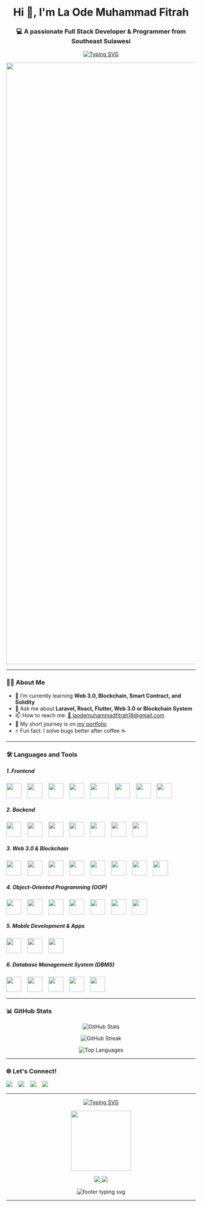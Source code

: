 <!-- Profil Header -->
<h1 align="center">Hi 👋, I'm La Ode Muhammad Fitrah</h1>
<h3 align="center">💻 A passionate Full Stack Developer & Programmer from Southeast Sulawesi</h3>

<!-- Animasi Typing -->
<p align="center">
  <a href="https://github.com/laode18">
    <img src="https://readme-typing-svg.herokuapp.com?color=00ADB5&size=22&center=true&vCenter=true&width=500&lines=Code.+Commit.+Repeat.;Love+for+Clean+Code.;Always+Learning+Something+New." alt="Typing SVG" />
  </a>
</p>

<p align="center">
  <img src="https://media.licdn.com/dms/image/v2/C5112AQH5xKgSmSDkEA/article-cover_image-shrink_600_2000/article-cover_image-shrink_600_2000/0/1580110451615?e=2147483647&v=beta&t=em_icERHsCrjO6yMdtgcC3pXci5LDFI5zRe1yZ3w_0k" alt="Bitcoin Animation" width="1600"/>
</p>

---

### 👨‍💻 About Me

- 🌱 I’m currently learning **Web 3.0, Blockchain, Smart Contract, and Solidity**
- 💬 Ask me about **Laravel, React, Flutter, Web 3.0 or Blockchain System**
- 📫 How to reach me: [📧 laodemuhammadfitrah18@gmail.com](https://mail.google.com/mail/?view=cm&fs=1&to=laodemuhammadfitrah18@gmail.com)
- 📝 My short journey is on [my portfolio](https://la-ode-muhammad-fitrah-portofolio.vercel.app/)
- ⚡ Fun fact: I solve bugs better after coffee ☕

---

### 🛠️ Languages and Tools

<!-- Frontend -->
<h5>1. Frontend</h5>
<p align="left">
  <img src="https://cdn.jsdelivr.net/gh/devicons/devicon/icons/html5/html5-original.svg" width="40" height="40" />&nbsp;&nbsp;&nbsp;
  <img src="https://cdn.jsdelivr.net/gh/devicons/devicon/icons/css3/css3-original.svg" width="40" height="40" />&nbsp;&nbsp;&nbsp;
  <img src="https://cdn.jsdelivr.net/gh/devicons/devicon/icons/javascript/javascript-original.svg" width="40" height="40" />&nbsp;&nbsp;&nbsp;
  <img src="https://cdn.jsdelivr.net/gh/devicons/devicon/icons/bootstrap/bootstrap-original.svg" width="40" height="40" />&nbsp;&nbsp;&nbsp;
  <img src="https://upload.wikimedia.org/wikipedia/commons/thumb/d/d5/Tailwind_CSS_Logo.svg/512px-Tailwind_CSS_Logo.svg.png?20230715030042" width="50" height="40" />&nbsp;&nbsp;&nbsp;
  <img src="https://cdn.jsdelivr.net/gh/devicons/devicon/icons/vuejs/vuejs-original.svg" width="40" height="40" />&nbsp;&nbsp;&nbsp;
  <img src="https://cdn.jsdelivr.net/gh/devicons/devicon/icons/react/react-original.svg" width="40" height="40" />&nbsp;&nbsp;&nbsp;
  <img src="https://cdn.jsdelivr.net/gh/devicons/devicon/icons/nextjs/nextjs-original.svg" width="40" height="40" />&nbsp;&nbsp;&nbsp;
</p>

<!-- Backend -->
<h5>2. Backend</h5>
<p align="left">
  <img src="https://cdn.jsdelivr.net/gh/devicons/devicon/icons/php/php-original.svg" width="40" height="40" />&nbsp;&nbsp;&nbsp;
  <img src="https://img.icons8.com/?size=256&id=54087&format=png" width="40" height="40" />&nbsp;&nbsp;&nbsp;
  <img src="https://www.svgrepo.com/show/353985/laravel.svg" width="40" height="40" />&nbsp;&nbsp;&nbsp;
  <img src="https://cdn.jsdelivr.net/gh/devicons/devicon/icons/codeigniter/codeigniter-plain.svg" width="40" height="40" />&nbsp;&nbsp;&nbsp;
  <img src="https://uxwing.com/wp-content/themes/uxwing/download/web-app-development/rest-api-icon.png" width="40" height="40" />&nbsp;&nbsp;&nbsp;
  <img src="https://cdn-icons-png.flaticon.com/512/5105/5105250.png" width="40" height="40" />&nbsp;&nbsp;&nbsp;
  <img src="https://cdn-icons-png.flaticon.com/512/9693/9693029.png" width="40" height="40" />&nbsp;&nbsp;&nbsp;
</p>

<!-- Web 3.0 & Blockchain -->
<h5>3. Web 3.0 & Blockchain</h5>
<p align="left">
  <img src="https://img.icons8.com/?size=256&id=HOqGCOyHDbd4&format=png" width="40" height="40" />&nbsp;&nbsp;&nbsp;
  <img src="https://cdn-icons-png.flaticon.com/512/5901/5901994.png" width="40" height="40" />&nbsp;&nbsp;&nbsp;
  <img src="https://assets.streamlinehq.com/image/private/w_300,h_300,ar_1/f_auto/v1/icons/5/web3js-fkc6l6evntwzqrc1ac18.png/web3js-bqu5uc0cbrwxmkzlzt2ods.png?_a=DATAdtAAZAA0" width="40" height="40" />&nbsp;&nbsp;&nbsp;
  <img src="https://icon.icepanel.io/Technology/svg/Hardhat.svg" width="40" height="40" />&nbsp;&nbsp;&nbsp;
  <img src="https://archive.trufflesuite.com/assets/logo.png" width="40" height="40" />&nbsp;&nbsp;&nbsp;
  <img src="https://moxiesuite.github.io/img/ganache-logomark.svg" width="40" height="40" />&nbsp;&nbsp;&nbsp;
  <img src="https://icons.iconarchive.com/icons/cjdowner/cryptocurrency-flat/256/Ethereum-ETH-icon.png" width="40" height="40" />&nbsp;&nbsp;&nbsp;
  <img src="https://upload.wikimedia.org/wikipedia/commons/thumb/2/21/Polygon_Icon.svg/1200px-Polygon_Icon.svg.png" width="40" height="40" />&nbsp;&nbsp;&nbsp;
</p>

<!-- OOP -->
<h5>4. Object-Oriented Programming (OOP)</h5>
<p align="left">
  <img src="https://cdn.jsdelivr.net/gh/devicons/devicon/icons/python/python-original.svg" width="40" height="40" />&nbsp;&nbsp;&nbsp;
  <img src="https://cdn.jsdelivr.net/gh/devicons/devicon/icons/java/java-original.svg" width="40" height="40" />&nbsp;&nbsp;&nbsp;
  <img src="https://cdn.jsdelivr.net/gh/devicons/devicon/icons/c/c-original.svg" width="40" height="40" />&nbsp;&nbsp;&nbsp;
  <img src="https://cdn.jsdelivr.net/gh/devicons/devicon/icons/cplusplus/cplusplus-original.svg" width="40" height="40" />&nbsp;&nbsp;&nbsp;
  <img src="https://cdn.jsdelivr.net/gh/devicons/devicon/icons/csharp/csharp-original.svg" width="40" height="40" />&nbsp;&nbsp;&nbsp;
  <img src="https://la-ode-muhammad-fitrah-portofolio.vercel.app/static/media/net.b0cdb29ea516763b1144.png" width="40" height="40" />&nbsp;&nbsp;&nbsp;
  <img src="https://la-ode-muhammad-fitrah-portofolio.vercel.app/static/media/asp_net.a80e8e8b56bc516dbff1.png" width="40" height="40" />&nbsp;&nbsp;&nbsp;
</p>

<!-- Mobile Development -->
<h5>5. Mobile Development & Apps</h5>
<p align="left">
  <img src="https://cdn.jsdelivr.net/gh/devicons/devicon/icons/flutter/flutter-original.svg" width="40" height="40" />&nbsp;&nbsp;&nbsp;
  <img src="https://cdn.jsdelivr.net/gh/devicons/devicon/icons/react/react-original.svg" width="40" height="40" />&nbsp;&nbsp;&nbsp;
  <img src="https://cdn.jsdelivr.net/gh/devicons/devicon/icons/kotlin/kotlin-original.svg" width="40" height="40" />&nbsp;&nbsp;&nbsp;
</p>

<!-- Database -->
<h5>6. Database Management System (DBMS)</h5>
<p align="left">
  <img src="https://cdn.jsdelivr.net/gh/devicons/devicon/icons/mysql/mysql-original.svg" width="40" height="40" />&nbsp;&nbsp;&nbsp;
  <img src="https://cdn.jsdelivr.net/gh/devicons/devicon/icons/postgresql/postgresql-original.svg" width="40" height="40" />&nbsp;&nbsp;&nbsp;
  <img src="https://cdn.jsdelivr.net/gh/devicons/devicon/icons/mongodb/mongodb-original.svg" width="40" height="40" />&nbsp;&nbsp;&nbsp;
  <img src="https://cdn4.iconfinder.com/data/icons/google-i-o-2016/512/google_firebase-2-512.png" width="40" height="40" />&nbsp;&nbsp;&nbsp;
  <img src="https://img.icons8.com/?size=256&id=laYYF3dV0Iew&format=png" width="40" height="40" />&nbsp;&nbsp;&nbsp;
</p>

---

### 📊 GitHub Stats

<p align="center">
  <img src="https://github-readme-stats.vercel.app/api?username=laode18&show_icons=true&theme=tokyonight" alt="GitHub Stats" />
</p>

<p align="center">
  <img src="https://github-readme-streak-stats.herokuapp.com/?user=laode18&theme=tokyonight" alt="GitHub Streak" />
</p>

<p align="center">
  <img src="https://github-readme-stats.vercel.app/api/top-langs/?username=laode18&layout=compact&theme=tokyonight" alt="Top Languages" />
</p>

---

### 🌐 Let's Connect!

<p align="left">
  <a href="https://mail.google.com/mail/?view=cm&fs=1&to=laodemuhammadfitrah18@gmail.com"><img src="https://img.shields.io/badge/email-D14836?style=for-the-badge&logo=gmail&logoColor=white" /></a>&nbsp;&nbsp;&nbsp;
  <a href="https://www.linkedin.com/in/la-ode-muhammad-fitrah-197a24294"><img src="https://img.shields.io/badge/linkedin-0077B5?style=for-the-badge&logo=linkedin&logoColor=white" /></a>&nbsp;&nbsp;&nbsp;
  <a href="https://instagram.com/mr_l_18"><img src="https://img.shields.io/badge/Instagram-E4405F?style=for-the-badge&logo=instagram&logoColor=white" /></a>&nbsp;&nbsp;&nbsp;
  <a href="https://wa.me/6285156457508"><img src="https://img.shields.io/badge/WhatsApp-25D366?style=for-the-badge&logo=whatsapp&logoColor=white" /></a>&nbsp;&nbsp;&nbsp;
</p>

---

<!-- Footer -->

<p align="center"> 
  <a href="https://github.com/laode18"> 
    <img src="https://readme-typing-svg.vercel.app?font=Fira+Code&size=22&pause=1000&color=36BCF7&width=435&lines=Thanks+for+visiting!+👋;Feel+free+to+connect+with+me+💬" alt="Typing SVG" /> 
  </a> 
</p> 
<p align="center"> 
  <img src="https://media.giphy.com/media/WFZvB7VIXBgiz3oDXE/giphy.gif" width="160" height="160" /> 
</p> 
<p align="center"> 
  <a href="https://github.com/laode18" target="_blank">
    <img src="https://img.shields.io/github/followers/laode18?label=Follow&style=social" /> 
  </a> 
  <a href="https://github.com/laode18?tab=repositories" target="_blank"> 
    <img src="https://img.shields.io/github/stars/laode18?style=social" /> 
  </a> 
</p> 
<p align="center"> 
  <img src="https://readme-typing-svg.vercel.app?font=Fira+Code&size=18&pause=1000&color=F7C936&center=true&width=435&lines=Made+with+💖+by+La+Ode+Muhammad+Fitrah" alt="footer typing svg" /> 
</p>

---
